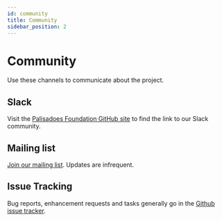 ```yaml
---
id: community
title: Community
sidebar_position: 2
---
```


# Community

Use these channels to communicate about the project.

## Slack

Visit the [Palisadoes Foundation GitHub
site](https://github.com/PalisadoesFoundation) to find the link to our
Slack community.

## Mailing list

[Join our mailing list](https://www.freelists.org/list/palisadoes).
Updates are infrequent.

## Issue Tracking

Bug reports, enhancement requests and tasks generally go in the [Github
issue tracker](https://github.com/PalisadoesFoundation/switchmap-ng/issues).
